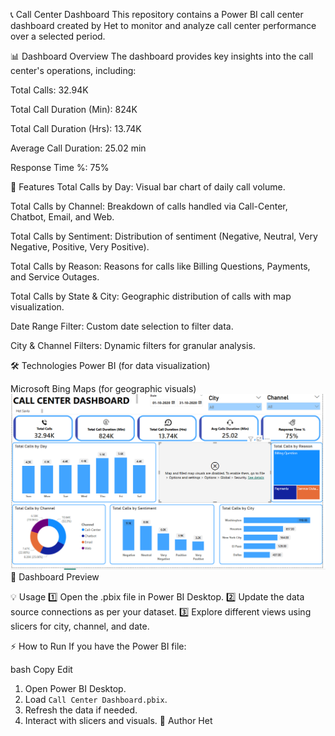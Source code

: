 📞 Call Center Dashboard
This repository contains a Power BI call center dashboard created by Het to monitor and analyze call center performance over a selected period.

📊 Dashboard Overview
The dashboard provides key insights into the call center's operations, including:

Total Calls: 32.94K

Total Call Duration (Min): 824K

Total Call Duration (Hrs): 13.74K

Average Call Duration: 25.02 min

Response Time %: 75%

🚀 Features
Total Calls by Day: Visual bar chart of daily call volume.

Total Calls by Channel: Breakdown of calls handled via Call-Center, Chatbot, Email, and Web.

Total Calls by Sentiment: Distribution of sentiment (Negative, Neutral, Very Negative, Positive, Very Positive).

Total Calls by Reason: Reasons for calls like Billing Questions, Payments, and Service Outages.

Total Calls by State & City: Geographic distribution of calls with map visualization.

Date Range Filter: Custom date selection to filter data.

City & Channel Filters: Dynamic filters for granular analysis.

🛠 Technologies
Power BI (for data visualization)

Microsoft Bing Maps (for geographic visuals)
![Call Center Dashboard](image.png)
📸 Dashboard Preview

💡 Usage
1️⃣ Open the .pbix file in Power BI Desktop.
2️⃣ Update the data source connections as per your dataset.
3️⃣ Explore different views using slicers for city, channel, and date.

⚡ How to Run
If you have the Power BI file:

bash
Copy
Edit
1. Open Power BI Desktop.
2. Load `Call Center Dashboard.pbix`.
3. Refresh the data if needed.
4. Interact with slicers and visuals.
📌 Author
Het
